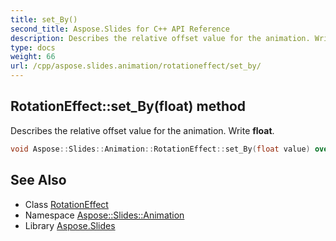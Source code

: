 ```yaml
---
title: set_By()
second_title: Aspose.Slides for C++ API Reference
description: Describes the relative offset value for the animation. Write float.
type: docs
weight: 66
url: /cpp/aspose.slides.animation/rotationeffect/set_by/
---
```

## RotationEffect::set_By(float) method


Describes the relative offset value for the animation. Write **float**.

```cpp
void Aspose::Slides::Animation::RotationEffect::set_By(float value) override
```

## See Also

* Class [RotationEffect](./)
* Namespace [Aspose::Slides::Animation](../)
* Library [Aspose.Slides](../../)